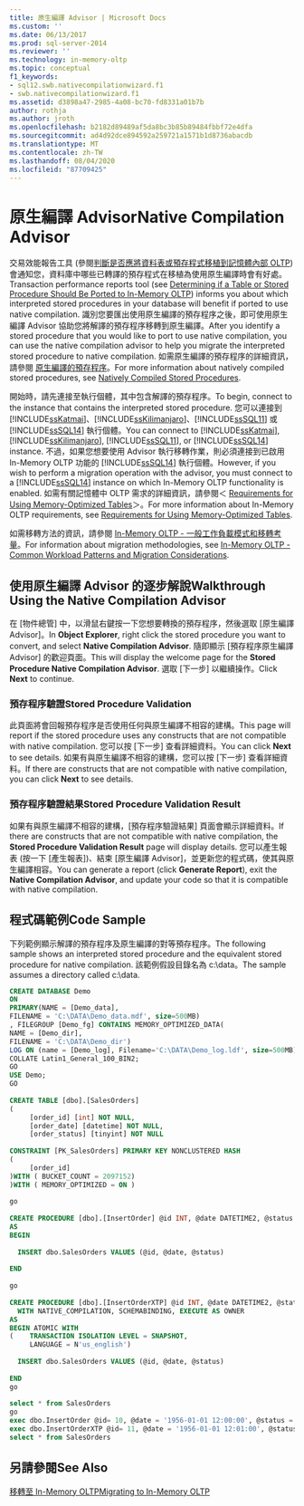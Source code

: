 ```yaml
---
title: 原生編譯 Advisor | Microsoft Docs
ms.custom: ''
ms.date: 06/13/2017
ms.prod: sql-server-2014
ms.reviewer: ''
ms.technology: in-memory-oltp
ms.topic: conceptual
f1_keywords:
- sql12.swb.nativecompilationwizard.f1
- swb.nativecompilationwizard.f1
ms.assetid: d3898a47-2985-4a08-bc70-fd8331a01b7b
author: rothja
ms.author: jroth
ms.openlocfilehash: b2182d89489af5da8bc3b85b89484fbbf72e4dfa
ms.sourcegitcommit: ad4d92dce894592a259721a1571b1d8736abacdb
ms.translationtype: MT
ms.contentlocale: zh-TW
ms.lasthandoff: 08/04/2020
ms.locfileid: "87709425"
---
```

# <a name="native-compilation-advisor"></a><span data-ttu-id="e249e-102">原生編譯 Advisor</span><span class="sxs-lookup"><span data-stu-id="e249e-102">Native Compilation Advisor</span></span>
  <span data-ttu-id="e249e-103">交易效能報告工具 (參閱[判斷是否應將資料表或預存程式移植到記憶體內部 OLTP](determining-if-a-table-or-stored-procedure-should-be-ported-to-in-memory-oltp.md)) 會通知您，資料庫中哪些已轉譯的預存程式在移植為使用原生編譯時會有好處。</span><span class="sxs-lookup"><span data-stu-id="e249e-103">Transaction performance reports tool (see [Determining if a Table or Stored Procedure Should Be Ported to In-Memory OLTP](determining-if-a-table-or-stored-procedure-should-be-ported-to-in-memory-oltp.md)) informs you about which interpreted stored procedures in your database will benefit if ported to use native compilation.</span></span> <span data-ttu-id="e249e-104">識別您要匯出使用原生編譯的預存程序之後，即可使用原生編譯 Advisor 協助您將解譯的預存程序移轉到原生編譯。</span><span class="sxs-lookup"><span data-stu-id="e249e-104">After you identify a stored procedure that you would like to port to use native compilation, you can use the native compilation advisor to help you migrate the interpreted stored procedure to native compilation.</span></span> <span data-ttu-id="e249e-105">如需原生編譯的預存程序的詳細資訊，請參閱 [原生編譯的預存程序](natively-compiled-stored-procedures.md)。</span><span class="sxs-lookup"><span data-stu-id="e249e-105">For more information about natively compiled stored procedures, see [Natively Compiled Stored Procedures](natively-compiled-stored-procedures.md).</span></span>  
  
 <span data-ttu-id="e249e-106">開始時，請先連接至執行個體，其中包含解譯的預存程序。</span><span class="sxs-lookup"><span data-stu-id="e249e-106">To begin, connect to the instance that contains the interpreted stored procedure.</span></span> <span data-ttu-id="e249e-107">您可以連接到 [!INCLUDE[ssKatmai](../../includes/sskatmai-md.md)]、[!INCLUDE[ssKilimanjaro](../../includes/sskilimanjaro-md.md)]、[!INCLUDE[ssSQL11](../../includes/sssql11-md.md)] 或 [!INCLUDE[ssSQL14](../../includes/sssql14-md.md)] 執行個體。</span><span class="sxs-lookup"><span data-stu-id="e249e-107">You can connect to [!INCLUDE[ssKatmai](../../includes/sskatmai-md.md)], [!INCLUDE[ssKilimanjaro](../../includes/sskilimanjaro-md.md)], [!INCLUDE[ssSQL11](../../includes/sssql11-md.md)], or [!INCLUDE[ssSQL14](../../includes/sssql14-md.md)] instance.</span></span> <span data-ttu-id="e249e-108">不過，如果您想要使用 Advisor 執行移轉作業，則必須連接到已啟用 In-Memory OLTP 功能的 [!INCLUDE[ssSQL14](../../includes/sssql14-md.md)] 執行個體。</span><span class="sxs-lookup"><span data-stu-id="e249e-108">However, if you wish to perform a migration operation with the advisor, you must connect to a [!INCLUDE[ssSQL14](../../includes/sssql14-md.md)] instance on which In-Memory OLTP functionality is enabled.</span></span> <span data-ttu-id="e249e-109">如需有關記憶體中 OLTP 需求的詳細資訊，請參閱＜ [Requirements for Using Memory-Optimized Tables](memory-optimized-tables.md)＞。</span><span class="sxs-lookup"><span data-stu-id="e249e-109">For more information about In-Memory OLTP requirements, see [Requirements for Using Memory-Optimized Tables](memory-optimized-tables.md).</span></span>  
  
 <span data-ttu-id="e249e-110">如需移轉方法的資訊，請參閱 [In-Memory OLTP - 一般工作負載模式和移轉考量](https://msdn.microsoft.com/library/dn673538.aspx)。</span><span class="sxs-lookup"><span data-stu-id="e249e-110">For information about migration methodologies, see [In-Memory OLTP - Common Workload Patterns and Migration Considerations](https://msdn.microsoft.com/library/dn673538.aspx).</span></span>  
  
## <a name="walkthrough-using-the-native-compilation-advisor"></a><span data-ttu-id="e249e-111">使用原生編譯 Advisor 的逐步解說</span><span class="sxs-lookup"><span data-stu-id="e249e-111">Walkthrough Using the Native Compilation Advisor</span></span>  
 <span data-ttu-id="e249e-112">在 [物件總管] 中，以滑鼠右鍵按一下您想要轉換的預存程序，然後選取 [原生編譯 Advisor]。</span><span class="sxs-lookup"><span data-stu-id="e249e-112">In **Object Explorer**, right click the stored procedure you want to convert, and select **Native Compilation Advisor**.</span></span> <span data-ttu-id="e249e-113">隨即顯示 [預存程序原生編譯 Advisor] 的歡迎頁面。</span><span class="sxs-lookup"><span data-stu-id="e249e-113">This will display the welcome page for the **Stored Procedure Native Compilation Advisor**.</span></span> <span data-ttu-id="e249e-114">選取 [下一步] 以繼續操作。</span><span class="sxs-lookup"><span data-stu-id="e249e-114">Click **Next** to continue.</span></span>  
  
### <a name="stored-procedure-validation"></a><span data-ttu-id="e249e-115">預存程序驗證</span><span class="sxs-lookup"><span data-stu-id="e249e-115">Stored Procedure Validation</span></span>  
 <span data-ttu-id="e249e-116">此頁面將會回報預存程序是否使用任何與原生編譯不相容的建構。</span><span class="sxs-lookup"><span data-stu-id="e249e-116">This page will report if the stored procedure uses any constructs that are not compatible with native compilation.</span></span> <span data-ttu-id="e249e-117">您可以按 [下一步] 查看詳細資料。</span><span class="sxs-lookup"><span data-stu-id="e249e-117">You can click **Next** to see details.</span></span> <span data-ttu-id="e249e-118">如果有與原生編譯不相容的建構，您可以按 [下一步] 查看詳細資料。</span><span class="sxs-lookup"><span data-stu-id="e249e-118">If there are constructs that are not compatible with native compilation, you can click **Next** to see details.</span></span>  
  
### <a name="stored-procedure-validation-result"></a><span data-ttu-id="e249e-119">預存程序驗證結果</span><span class="sxs-lookup"><span data-stu-id="e249e-119">Stored Procedure Validation Result</span></span>  
 <span data-ttu-id="e249e-120">如果有與原生編譯不相容的建構，[預存程序驗證結果] 頁面會顯示詳細資料。</span><span class="sxs-lookup"><span data-stu-id="e249e-120">If there are constructs that are not compatible with native compilation, the **Stored Procedure Validation Result** page will display details.</span></span> <span data-ttu-id="e249e-121">您可以產生報表 (按一下 [產生報表])、結束 [原生編譯 Advisor]，並更新您的程式碼，使其與原生編譯相容。</span><span class="sxs-lookup"><span data-stu-id="e249e-121">You can generate a report (click **Generate Report**), exit the **Native Compilation Advisor**, and update your code so that it is compatible with native compilation.</span></span>  
  
## <a name="code-sample"></a><span data-ttu-id="e249e-122">程式碼範例</span><span class="sxs-lookup"><span data-stu-id="e249e-122">Code Sample</span></span>  
 <span data-ttu-id="e249e-123">下列範例顯示解譯的預存程序及原生編譯的對等預存程序。</span><span class="sxs-lookup"><span data-stu-id="e249e-123">The following sample shows an interpreted stored procedure and the equivalent stored procedure for native compilation.</span></span> <span data-ttu-id="e249e-124">該範例假設目錄名為 c:\data。</span><span class="sxs-lookup"><span data-stu-id="e249e-124">The sample assumes a directory called c:\data.</span></span>  
  
```sql  
CREATE DATABASE Demo  
ON  
PRIMARY(NAME = [Demo_data],  
FILENAME = 'C:\DATA\Demo_data.mdf', size=500MB)  
, FILEGROUP [Demo_fg] CONTAINS MEMORY_OPTIMIZED_DATA(  
NAME = [Demo_dir],  
FILENAME = 'C:\DATA\Demo_dir')  
LOG ON (name = [Demo_log], Filename='C:\DATA\Demo_log.ldf', size=500MB)  
COLLATE Latin1_General_100_BIN2;  
GO  
USE Demo;  
GO  
  
CREATE TABLE [dbo].[SalesOrders]  
(  
     [order_id] [int] NOT NULL,  
     [order_date] [datetime] NOT NULL,  
     [order_status] [tinyint] NOT NULL  
  
CONSTRAINT [PK_SalesOrders] PRIMARY KEY NONCLUSTERED HASH   
(  
     [order_id]  
)WITH ( BUCKET_COUNT = 2097152)  
)WITH ( MEMORY_OPTIMIZED = ON )  
  
go  
  
CREATE PROCEDURE [dbo].[InsertOrder] @id INT, @date DATETIME2, @status TINYINT  
AS   
BEGIN   
  
  INSERT dbo.SalesOrders VALUES (@id, @date, @status)  
  
END  
  
go  
  
CREATE PROCEDURE [dbo].[InsertOrderXTP] @id INT, @date DATETIME2, @status TINYINT  
  WITH NATIVE_COMPILATION, SCHEMABINDING, EXECUTE AS OWNER  
AS   
BEGIN ATOMIC WITH   
(    TRANSACTION ISOLATION LEVEL = SNAPSHOT,  
     LANGUAGE = N'us_english')  
  
  INSERT dbo.SalesOrders VALUES (@id, @date, @status)  
  
END  
go  
  
select * from SalesOrders  
go  
exec dbo.InsertOrder @id= 10, @date = '1956-01-01 12:00:00', @status = 1 ;  
exec dbo.InsertOrderXTP @id= 11, @date = '1956-01-01 12:01:00', @status = 2 ;  
select * from SalesOrders  
```  
  
## <a name="see-also"></a><span data-ttu-id="e249e-125">另請參閱</span><span class="sxs-lookup"><span data-stu-id="e249e-125">See Also</span></span>  
 [<span data-ttu-id="e249e-126">移轉至 In-Memory OLTP</span><span class="sxs-lookup"><span data-stu-id="e249e-126">Migrating to In-Memory OLTP</span></span>](migrating-to-in-memory-oltp.md)  
  
  
